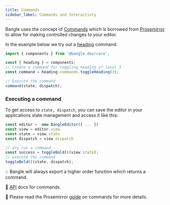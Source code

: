 ```yaml
---
title: Commands
sidebar_label: Commands and Interactivty
---
```


Bangle uses the concept of [Commands](/docs/api/core#command) which is borrowed from [Prosemirror](https://prosemirror.net/docs/guide/#commands) to allow for making controlled changes to your editor.

In the example below we try out a [heading](/docs/api/core#heading-component) command.

```js
import { components } from '@bangle.dev/core';

const { heading } = components;
// Create a command for toggling heading of level 3
const command = heading.commands.toggleHeading(3);

// Execute the command
command(state, dispatch);
```

### Executing a command

To get access to `state, dispatch`, you can save the editor in your applications state management and access it like this:

```js
const editor =  new BangleEditor({ ... })
const view = editor.view
const state = view.state
const dispatch = view.dispatch

// dry run a command
const success = toggleBold()(view.state);
// execute the command
toggleBold()(state, dispatch);
```

:bulb: Bangle will always export a higher order function which returns a command.

:book: [API](/docs/api/core#command) docs for commands.

:book: Please read the Prosemirror [guide](https://prosemirror.net/docs/guide/#commands) on commands for more details.
